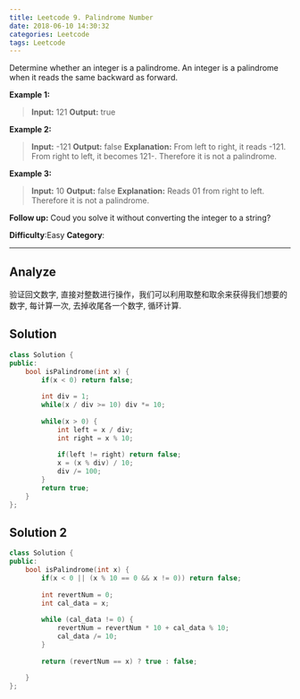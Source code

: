 ```yaml
---
title: Leetcode 9. Palindrome Number
date: 2018-06-10 14:30:32
categories: Leetcode
tags: Leetcode
---
```


Determine whether an integer is a palindrome. An integer is a palindrome when it reads the same backward as forward.

**Example 1:**
> **Input:** 121
> **Output:** true

**Example 2:**
> **Input:** -121
> **Output:** false
> **Explanation:** From left to right, it reads -121. From right to left, it becomes 121-. Therefore it is not a palindrome.

**Example 3:**
>**Input:** 10
>**Output:** false
>**Explanation:** Reads 01 from right to left. Therefore it is not a palindrome.

**Follow up:**
Coud you solve it without converting the integer to a string?

**Difficulty**:Easy
**Category**:  
<!--more-->
*****


## Analyze
验证回文数字, 直接对整数进行操作，我们可以利用取整和取余来获得我们想要的数字, 每计算一次, 去掉收尾各一个数字, 循环计算.
## Solution
```cpp
class Solution {
public:
    bool isPalindrome(int x) {
        if(x < 0) return false;
        
        int div = 1;
        while(x / div >= 10) div *= 10;
        
        while(x > 0) {
            int left = x / div;
            int right = x % 10;
            
            if(left != right) return false;
            x = (x % div) / 10;
            div /= 100; 
        }
        return true;
    }
};
```
## Solution 2
```cpp
class Solution {
public:
    bool isPalindrome(int x) {
        if(x < 0 || (x % 10 == 0 && x != 0)) return false;
        
        int revertNum = 0;
        int cal_data = x;
        
        while (cal_data != 0) {
            revertNum = revertNum * 10 + cal_data % 10;
            cal_data /= 10;
        }
        
        return (revertNum == x) ? true : false;
        
    }
};
```
